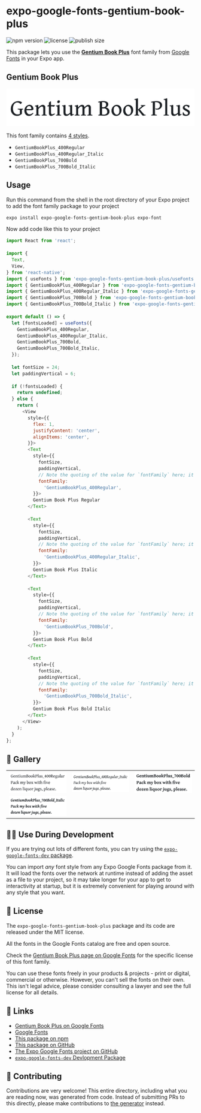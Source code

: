 # expo-google-fonts-gentium-book-plus

![npm version](https://flat.badgen.net/npm/v/expo-google-fonts-gentium-book-plus)
![license](https://flat.badgen.net/github/license/expo/google-fonts)
![publish size](https://flat.badgen.net/packagephobia/install/expo-google-fonts-gentium-book-plus)

This package lets you use the [**Gentium Book Plus**](https://fonts.google.com/specimen/Gentium+Book+Plus) font family from [Google Fonts](https://fonts.google.com/) in your Expo app.

## Gentium Book Plus

![Gentium Book Plus](./font-family.png)

This font family contains [4 styles](#-gallery).

- `GentiumBookPlus_400Regular`
- `GentiumBookPlus_400Regular_Italic`
- `GentiumBookPlus_700Bold`
- `GentiumBookPlus_700Bold_Italic`

## Usage

Run this command from the shell in the root directory of your Expo project to add the font family package to your project
```sh
expo install expo-google-fonts-gentium-book-plus expo-font
```

Now add code like this to your project
```js
import React from 'react';

import {
  Text,
  View,
} from 'react-native';
import { useFonts } from 'expo-google-fonts-gentium-book-plus/useFonts';
import { GentiumBookPlus_400Regular } from 'expo-google-fonts-gentium-book-plus/400Regular';
import { GentiumBookPlus_400Regular_Italic } from 'expo-google-fonts-gentium-book-plus/400Regular_Italic';
import { GentiumBookPlus_700Bold } from 'expo-google-fonts-gentium-book-plus/700Bold';
import { GentiumBookPlus_700Bold_Italic } from 'expo-google-fonts-gentium-book-plus/700Bold_Italic';

export default () => {
  let [fontsLoaded] = useFonts({
    GentiumBookPlus_400Regular,
    GentiumBookPlus_400Regular_Italic,
    GentiumBookPlus_700Bold,
    GentiumBookPlus_700Bold_Italic,
  });

  let fontSize = 24;
  let paddingVertical = 6;

  if (!fontsLoaded) {
    return undefined;
  } else {
    return (
      <View
        style={{
          flex: 1,
          justifyContent: 'center',
          alignItems: 'center',
        }}>
        <Text
          style={{
            fontSize,
            paddingVertical,
            // Note the quoting of the value for `fontFamily` here; it expects a string!
            fontFamily:
              'GentiumBookPlus_400Regular',
          }}>
          Gentium Book Plus Regular
        </Text>

        <Text
          style={{
            fontSize,
            paddingVertical,
            // Note the quoting of the value for `fontFamily` here; it expects a string!
            fontFamily:
              'GentiumBookPlus_400Regular_Italic',
          }}>
          Gentium Book Plus Italic
        </Text>

        <Text
          style={{
            fontSize,
            paddingVertical,
            // Note the quoting of the value for `fontFamily` here; it expects a string!
            fontFamily:
              'GentiumBookPlus_700Bold',
          }}>
          Gentium Book Plus Bold
        </Text>

        <Text
          style={{
            fontSize,
            paddingVertical,
            // Note the quoting of the value for `fontFamily` here; it expects a string!
            fontFamily:
              'GentiumBookPlus_700Bold_Italic',
          }}>
          Gentium Book Plus Bold Italic
        </Text>
      </View>
    );
  }
};

```

## 🔡 Gallery


||||
|-|-|-|
|![GentiumBookPlus_400Regular](.//400Regular/GentiumBookPlus_400Regular.ttf.png)|![GentiumBookPlus_400Regular_Italic](.//400Regular_Italic/GentiumBookPlus_400Regular_Italic.ttf.png)|![GentiumBookPlus_700Bold](.//700Bold/GentiumBookPlus_700Bold.ttf.png)||
|![GentiumBookPlus_700Bold_Italic](.//700Bold_Italic/GentiumBookPlus_700Bold_Italic.ttf.png)||||


## 👩‍💻 Use During Development

If you are trying out lots of different fonts, you can try using the [`expo-google-fonts-dev` package](https://github.com/freeboub/google-fonts/tree/master/font-packages/dev#readme).

You can import *any* font style from any Expo Google Fonts package from it. It will load the fonts
over the network at runtime instead of adding the asset as a file to your project, so it may take longer
for your app to get to interactivity at startup, but it is extremely convenient
for playing around with any style that you want.

## 📖 License

The `expo-google-fonts-gentium-book-plus` package and its code are released under the MIT license.

All the fonts in the Google Fonts catalog are free and open source.

Check the [Gentium Book Plus page on Google Fonts](https://fonts.google.com/specimen/Gentium+Book+Plus) for the specific license of this font family.

You can use these fonts freely in your products & projects - print or digital, commercial or otherwise. However, you can't sell the fonts on their own. This isn't legal advice, please consider consulting a lawyer and see the full license for all details.

## 🔗 Links

- [Gentium Book Plus on Google Fonts](https://fonts.google.com/specimen/Gentium+Book+Plus)
- [Google Fonts](https://fonts.google.com/)
- [This package on npm](https://www.npmjs.com/package/expo-google-fonts-gentium-book-plus)
- [This package on GitHub](https://github.com/freeboub/google-fonts/tree/master/font-packages/gentium-book-plus)
- [The Expo Google Fonts project on GitHub](https://github.com/freeboub/google-fonts)
- [`expo-google-fonts-dev` Devlopment Package](https://github.com/freeboub/google-fonts/tree/master/font-packages/dev)

## 🤝 Contributing

Contributions are very welcome! This entire directory, including what you are reading now, was generated from code. Instead of submitting PRs to this directly, please make contributions to [the generator](https://github.com/freeboub/google-fonts/tree/master/packages/generator) instead.
